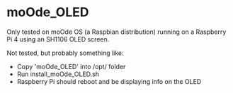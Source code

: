 # moOde_OLED

Only tested on moOde OS (a Raspbian distribution) running on a Raspberry Pi 4 using an SH1106 OLED screen.

Not tested, but probably something like:
- Copy 'moOde_OLED' into /opt/ folder
- Run install_moOde_OLED.sh
- Raspberry Pi should reboot and be displaying info on the OLED
